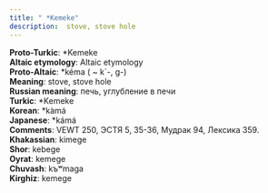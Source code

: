 ```yaml
---
title: " *Kemeke"
description:  stove, stove hole
---
```


<strong>Proto-Turkic</strong>:  *Kemeke<br>
<strong>Altaic etymology</strong>:  Altaic etymology<br>
<strong> Proto-Altaic</strong>:  *kéma ( ~ k`-, g-)<br>
<strong>Meaning</strong>:  stove, stove hole<br>
<strong>Russian meaning</strong>:  печь, углубление в печи<br>
<strong>Turkic</strong>:  *Kemeke<br>
<strong>Korean</strong>:  *kàmá<br>
<strong>Japanese</strong>:  *kámá<br>
<strong>Comments</strong>:  VEWT 250, ЭСТЯ 5, 35-36, Мудрак 94, Лексика 359.<br>
<strong>Khakassian</strong>:  kimege<br>
<strong>Shor</strong>:  kebege<br>
<strong>Oyrat</strong>:  kemege<br>
<strong>Chuvash</strong>:  kъʷmaga<br>
<strong>Kirghiz</strong>:  kemege<br>


